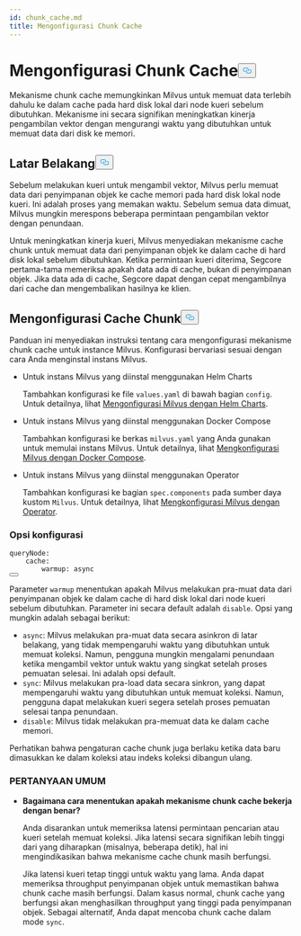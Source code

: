 ```yaml
---
id: chunk_cache.md
title: Mengonfigurasi Chunk Cache
---
```

<h1 id="Configure-Chunk-Cache" class="common-anchor-header">Mengonfigurasi Chunk Cache<button data-href="#Configure-Chunk-Cache" class="anchor-icon" translate="no">
      <svg translate="no"
        aria-hidden="true"
        focusable="false"
        height="20"
        version="1.1"
        viewBox="0 0 16 16"
        width="16"
      >
        <path
          fill="#0092E4"
          fill-rule="evenodd"
          d="M4 9h1v1H4c-1.5 0-3-1.69-3-3.5S2.55 3 4 3h4c1.45 0 3 1.69 3 3.5 0 1.41-.91 2.72-2 3.25V8.59c.58-.45 1-1.27 1-2.09C10 5.22 8.98 4 8 4H4c-.98 0-2 1.22-2 2.5S3 9 4 9zm9-3h-1v1h1c1 0 2 1.22 2 2.5S13.98 12 13 12H9c-.98 0-2-1.22-2-2.5 0-.83.42-1.64 1-2.09V6.25c-1.09.53-2 1.84-2 3.25C6 11.31 7.55 13 9 13h4c1.45 0 3-1.69 3-3.5S14.5 6 13 6z"
        ></path>
      </svg>
    </button></h1><p>Mekanisme chunk cache memungkinkan Milvus untuk memuat data terlebih dahulu ke dalam cache pada hard disk lokal dari node kueri sebelum dibutuhkan. Mekanisme ini secara signifikan meningkatkan kinerja pengambilan vektor dengan mengurangi waktu yang dibutuhkan untuk memuat data dari disk ke memori.</p>
<h2 id="Background" class="common-anchor-header">Latar Belakang<button data-href="#Background" class="anchor-icon" translate="no">
      <svg translate="no"
        aria-hidden="true"
        focusable="false"
        height="20"
        version="1.1"
        viewBox="0 0 16 16"
        width="16"
      >
        <path
          fill="#0092E4"
          fill-rule="evenodd"
          d="M4 9h1v1H4c-1.5 0-3-1.69-3-3.5S2.55 3 4 3h4c1.45 0 3 1.69 3 3.5 0 1.41-.91 2.72-2 3.25V8.59c.58-.45 1-1.27 1-2.09C10 5.22 8.98 4 8 4H4c-.98 0-2 1.22-2 2.5S3 9 4 9zm9-3h-1v1h1c1 0 2 1.22 2 2.5S13.98 12 13 12H9c-.98 0-2-1.22-2-2.5 0-.83.42-1.64 1-2.09V6.25c-1.09.53-2 1.84-2 3.25C6 11.31 7.55 13 9 13h4c1.45 0 3-1.69 3-3.5S14.5 6 13 6z"
        ></path>
      </svg>
    </button></h2><p>Sebelum melakukan kueri untuk mengambil vektor, Milvus perlu memuat data dari penyimpanan objek ke cache memori pada hard disk lokal node kueri. Ini adalah proses yang memakan waktu. Sebelum semua data dimuat, Milvus mungkin merespons beberapa permintaan pengambilan vektor dengan penundaan.</p>
<p>Untuk meningkatkan kinerja kueri, Milvus menyediakan mekanisme cache chunk untuk memuat data dari penyimpanan objek ke dalam cache di hard disk lokal sebelum dibutuhkan. Ketika permintaan kueri diterima, Segcore pertama-tama memeriksa apakah data ada di cache, bukan di penyimpanan objek. Jika data ada di cache, Segcore dapat dengan cepat mengambilnya dari cache dan mengembalikan hasilnya ke klien.</p>
<h2 id="Configure-Chunk-Cache" class="common-anchor-header">Mengonfigurasi Cache Chunk<button data-href="#Configure-Chunk-Cache" class="anchor-icon" translate="no">
      <svg translate="no"
        aria-hidden="true"
        focusable="false"
        height="20"
        version="1.1"
        viewBox="0 0 16 16"
        width="16"
      >
        <path
          fill="#0092E4"
          fill-rule="evenodd"
          d="M4 9h1v1H4c-1.5 0-3-1.69-3-3.5S2.55 3 4 3h4c1.45 0 3 1.69 3 3.5 0 1.41-.91 2.72-2 3.25V8.59c.58-.45 1-1.27 1-2.09C10 5.22 8.98 4 8 4H4c-.98 0-2 1.22-2 2.5S3 9 4 9zm9-3h-1v1h1c1 0 2 1.22 2 2.5S13.98 12 13 12H9c-.98 0-2-1.22-2-2.5 0-.83.42-1.64 1-2.09V6.25c-1.09.53-2 1.84-2 3.25C6 11.31 7.55 13 9 13h4c1.45 0 3-1.69 3-3.5S14.5 6 13 6z"
        ></path>
      </svg>
    </button></h2><p>Panduan ini menyediakan instruksi tentang cara mengonfigurasi mekanisme chunk cache untuk instance Milvus. Konfigurasi bervariasi sesuai dengan cara Anda menginstal instans Milvus.</p>
<ul>
<li><p>Untuk instans Milvus yang diinstal menggunakan Helm Charts</p>
<p>Tambahkan konfigurasi ke file <code translate="no">values.yaml</code> di bawah bagian <code translate="no">config</code>. Untuk detailnya, lihat <a href="/docs/id/configure-helm.md">Mengonfigurasi Milvus dengan Helm Charts</a>.</p></li>
<li><p>Untuk instans Milvus yang diinstal menggunakan Docker Compose</p>
<p>Tambahkan konfigurasi ke berkas <code translate="no">milvus.yaml</code> yang Anda gunakan untuk memulai instans Milvus. Untuk detailnya, lihat <a href="/docs/id/configure-docker.md">Mengkonfigurasi Milvus dengan Docker Compose</a>.</p></li>
<li><p>Untuk instans Milvus yang diinstal menggunakan Operator</p>
<p>Tambahkan konfigurasi ke bagian <code translate="no">spec.components</code> pada sumber daya kustom <code translate="no">Milvus</code>. Untuk detailnya, lihat <a href="/docs/id/configure_operator.md">Mengkonfigurasi Milvus dengan Operator</a>.</p></li>
</ul>
<h3 id="Configuration-options" class="common-anchor-header">Opsi konfigurasi</h3><pre><code translate="no" class="language-yaml"><span class="hljs-attr">queryNode:</span>
    <span class="hljs-attr">cache:</span>
        <span class="hljs-attr">warmup:</span> <span class="hljs-string">async</span>
<button class="copy-code-btn"></button></code></pre>
<p>Parameter <code translate="no">warmup</code> menentukan apakah Milvus melakukan pra-muat data dari penyimpanan objek ke dalam cache di hard disk lokal dari node kueri sebelum dibutuhkan. Parameter ini secara default adalah <code translate="no">disable</code>. Opsi yang mungkin adalah sebagai berikut:</p>
<ul>
<li><code translate="no">async</code>: Milvus melakukan pra-muat data secara asinkron di latar belakang, yang tidak mempengaruhi waktu yang dibutuhkan untuk memuat koleksi. Namun, pengguna mungkin mengalami penundaan ketika mengambil vektor untuk waktu yang singkat setelah proses pemuatan selesai.  Ini adalah opsi default.</li>
<li><code translate="no">sync</code>: Milvus melakukan pra-load data secara sinkron, yang dapat mempengaruhi waktu yang dibutuhkan untuk memuat koleksi. Namun, pengguna dapat melakukan kueri segera setelah proses pemuatan selesai tanpa penundaan.</li>
<li><code translate="no">disable</code>: Milvus tidak melakukan pra-memuat data ke dalam cache memori.</li>
</ul>
<p>Perhatikan bahwa pengaturan cache chunk juga berlaku ketika data baru dimasukkan ke dalam koleksi atau indeks koleksi dibangun ulang.</p>
<h3 id="FAQ" class="common-anchor-header">PERTANYAAN UMUM</h3><ul>
<li><p><strong>Bagaimana cara menentukan apakah mekanisme chunk cache bekerja dengan benar?</strong></p>
<p>Anda disarankan untuk memeriksa latensi permintaan pencarian atau kueri setelah memuat koleksi. Jika latensi secara signifikan lebih tinggi dari yang diharapkan (misalnya, beberapa detik), hal ini mengindikasikan bahwa mekanisme cache chunk masih berfungsi.</p>
<p>Jika latensi kueri tetap tinggi untuk waktu yang lama. Anda dapat memeriksa throughput penyimpanan objek untuk memastikan bahwa chunk cache masih berfungsi. Dalam kasus normal, chunk cache yang berfungsi akan menghasilkan throughput yang tinggi pada penyimpanan objek. Sebagai alternatif, Anda dapat mencoba chunk cache dalam mode <code translate="no">sync</code>.</p></li>
</ul>
